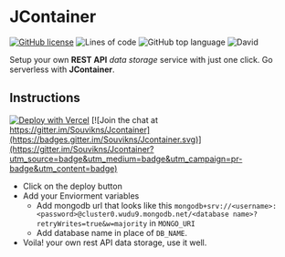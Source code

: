 # JContainer

[![GitHub license](https://img.shields.io/github/license/Souvikns/JContainer)](https://github.com/Souvikns/JContainer/blob/master/LICENSE)
![Lines of code](https://img.shields.io/tokei/lines/github/Souvikns/JContainer)
![GitHub top language](https://img.shields.io/github/languages/top/Souvikns/JContainer)
![David](https://img.shields.io/david/Souvikns/JContainer)


Setup your own **REST API** *data storage* service with just one click. Go serverless with **JContainer**. 


## Instructions 

[![Deploy with Vercel](https://vercel.com/button)](https://vercel.com/new/git/external?repository-url=https%3A%2F%2Fgithub.com%2FSouvikns%2FJContainer&env=MONGO_URI,DB_NAME) [![Join the chat at https://gitter.im/Souvikns/Jcontainer](https://badges.gitter.im/Souvikns/Jcontainer.svg)](https://gitter.im/Souvikns/Jcontainer?utm_source=badge&utm_medium=badge&utm_campaign=pr-badge&utm_content=badge)

- Click on the deploy button
- Add your Enviorment variables
    - Add mongodb url that looks like this `mongodb+srv://<username>:<password>@cluster0.wudu9.mongodb.net/<database name>?retryWrites=true&w=majority` in `MONGO_URI` 
    - Add database name in place of `DB_NAME`. 
- Voila! your own rest API data storage, use it well. 
